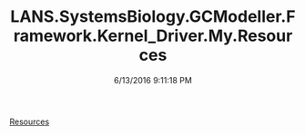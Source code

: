 ﻿---
title: LANS.SystemsBiology.GCModeller.Framework.Kernel_Driver.My.Resources
date: 6/13/2016 9:11:18 PM
---

[Resources](T-LANS.SystemsBiology.GCModeller.Framework.Kernel_Driver.My.Resources.Resources.html)
